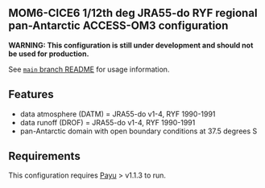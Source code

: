 ## MOM6-CICE6 1/12th deg JRA55-do RYF regional pan-Antarctic ACCESS-OM3 configuration

**WARNING: This configuration is still under development and should not be used for production.**

See [`main` branch
README](https://github.com/COSIMA/MOM6-CICE6/blob/main/README.md) for usage
information.

## Features

- data atmosphere (DATM) = JRA55-do v1-4, RYF 1990-1991
- data runoff (DROF) = JRA55-do v1-4, RYF 1990-1991
- pan-Antarctic domain with open boundary conditions at 37.5 degrees S
## Requirements

This configuration requires [Payu](https://github.com/payu-org/payu) > v1.1.3 to run.
